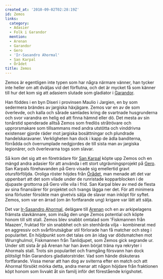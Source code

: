 ```yaml
---
created_at: '2010-09-02T02:28:19Z'
id: Zemos
links:
  category:
  - Adasier
  - Folk i Garandor
  mention:
  - Arenan
  - Garandor
  - Gero
  - 'Ir-Sasandro Ahormal'
  - San Karpal
  - Örådet
title: Zemos
---
```


Zemos är egentligen inte typen som har några närmare vänner, han tycker inte heller om att dväljas
vid det förflutna, och det är mycket få som känner till hur det kom sig att adasiern slutade som
gladiator i [Garandor].

Han föddes i en byn Diseri i provinsen Maulio i Jargien, en by som sedermera brändes av jargiska
häxjägare. Zemos var en av de som överlevde, och kalla och sårade samlades kring de svartnade
husgrunderna och svor varandra en helig ed att finna hämnd eller dö. Det mesta av sin tonårstid
spenderade alltså Zemos som fredlös stråtrövare och upprorsmakare som tillsammans med andra utstötta
och vinddrivna existenser gjorde räder mot jargiska bosättningar och plundrade handelskaravaner.
Verkligheten han dock i kapp de ädla banditerna, förrådda och överrumplade nedgjordes de till sista
man av jargiska legionärer, och överlevarna togs som slavar.

Så kom det sig att en företrädare för [San Karpal] köpte upp Zemos och en mängd andra adasier för
att använda i ett stort utgrävningsprojekt på [Gero]. San Karpals förehavanden på Gero visade sig
emellertid gravt otursförföljda. Oroliga röster höjdes från [Örådet], man menade att det var
uppenbart att det som vilade under de runristade kopparblocken i de djupaste grottorna på Gero ville
vila i frid. San Karpal blev av med de flesta av sina finansiärer för projektet och tvangs lägga ner
det. För att minimera sina förluster försökte man givetvis sälja de slavar man inköpt för syftet.
Zemos, som var en ärrad (om än fortfarande ung) krigare var lätt att sälja.

Det var [Ir-Sasandro Ahormal], delägare till [Arenan] och en av arkipelagens främsta slavkännare,
som insåg den unge Zemos potential och köpte honom till sitt stall. Zemos blev snabbt omtalad som
'Fiskmannen från Maazen', fruktad för sin snabbhet och sin stenhårda vilja - kombinerat med en
aggressiv och svårförutsägbar stil förlorade han få matcher och steg i popularitet. En höjdpunkt som
det talas om än idag var dödsmatchen mot Wrurrghulmol, Fiskmannen från Tanlidjupet, som Zemos gick
segrande ur. Under sitt sista år på Arenan har han även börjat träna nya rekryter i Ahormals stall.
Trots sin popularitet och framgång försvann han dock plötsligt från Garandors gladiatorstrider. Vad
som hände diskuteras fortfarande. Vissa menar att han dog av sviterna efter en match och att Ahormal
försökt mörka detta, andra menar att någon höjdare från fraktionen köpt honom som livvakt åt sin
familj inför det förestående krigshotet.

  [Garandor]: Garandor
  [San Karpal]: San_Karpal
  [Gero]: Gero
  [Örådet]: Örådet
  [Ir-Sasandro Ahormal]: Ir-Sasandro_Ahormal
  [Arenan]: Arenan
